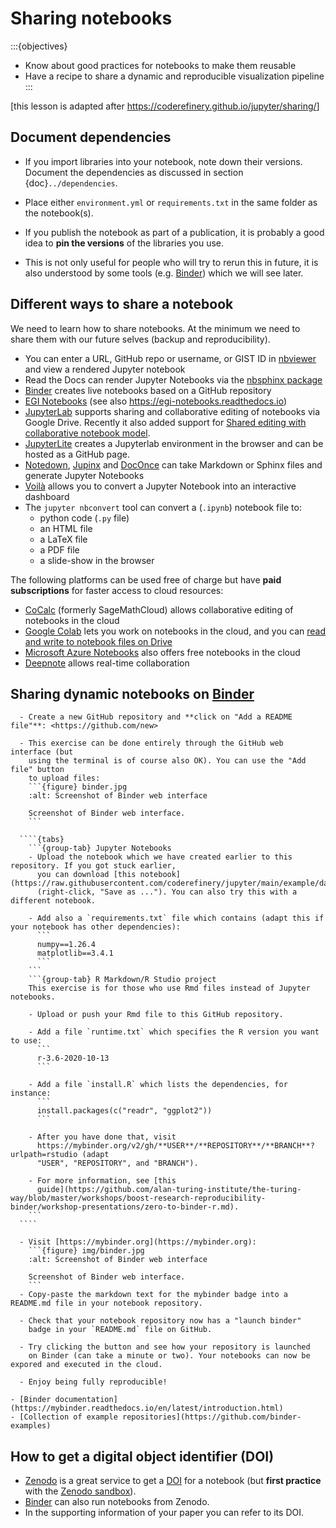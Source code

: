 # Sharing notebooks

:::{objectives}
- Know about good practices for notebooks to make them reusable
- Have a recipe to share a dynamic and reproducible visualization pipeline
:::

[this lesson is adapted after <https://coderefinery.github.io/jupyter/sharing/>]


## Document dependencies

- If you import libraries into your notebook, note down their versions.
  Document the dependencies as discussed in section {doc}`../dependencies`.

- Place either `environment.yml` or `requirements.txt` in the same folder as
  the notebook(s).

- If you publish the notebook as part of a publication, it is probably a good
  idea to **pin the versions** of the libraries you use.

- This is not only useful for people who will try to rerun this in future, it
  is also understood by some tools (e.g. [Binder](https://mybinder.org/)) which we
   will see later.


## Different ways to share a notebook

We need to learn how to share notebooks. At the minimum we need
to share them with our future selves (backup and reproducibility).

- You can enter a URL, GitHub repo or username, or GIST ID in [nbviewer](https://nbviewer.jupyter.org/) and view a rendered Jupyter notebook
- Read the Docs can render Jupyter Notebooks via the [nbsphinx package](https://nbsphinx.readthedocs.io/)
- [Binder](https://mybinder.org/) creates live notebooks based on a GitHub repository
- [EGI Notebooks](https://notebooks.egi.eu) (see also <https://egi-notebooks.readthedocs.io>)
- [JupyterLab](https://github.com/jupyterlab/jupyterlab) supports sharing and collaborative editing of notebooks via Google Drive. Recently
  it also added support for [Shared editing with collaborative notebook model](https://github.com/jupyterlab/jupyterlab/pull/10118).
- [JupyterLite](https://jupyterlite.readthedocs.io/en/latest/) creates a Jupyterlab environment in the browser and can be hosted as a GitHub page.
- [Notedown](https://github.com/aaren/notedown), [Jupinx](https://github.com/QuantEcon/sphinxcontrib-jupyter) and [DocOnce](https://github.com/hplgit/doconce) can take Markdown or Sphinx files and generate Jupyter Notebooks
- [Voilà](https://voila.readthedocs.io/en/stable/) allows you to convert a Jupyter Notebook into an interactive dashboard
- The `jupyter nbconvert` tool can convert a (`.ipynb`) notebook file to:
    - python code (`.py` file)
    - an HTML file
    - a LaTeX file
    - a PDF file
    - a slide-show in the browser


The following platforms can be used free of charge but have **paid subscriptions** for
faster access to cloud resources:
- [CoCalc](https://cocalc.com/) (formerly SageMathCloud) allows collaborative editing of notebooks in the cloud
- [Google Colab](https://colab.research.google.com/) lets you work on notebooks in the cloud, and you can [read and write to notebook files on Drive](https://colab.research.google.com/notebooks/io.ipynb)
- [Microsoft Azure Notebooks](https://notebooks.azure.com/) also offers free notebooks in the cloud
- [Deepnote](https://deepnote.com/) allows real-time collaboration


## Sharing dynamic notebooks on [Binder](https://mybinder.org)

`````{exercise} Exercise (20 min): Making your notebooks reproducible by anyone via Binder
  - Create a new GitHub repository and **click on "Add a README file"**: <https://github.com/new>

  - This exercise can be done entirely through the GitHub web interface (but
    using the terminal is of course also OK). You can use the "Add file" button
    to upload files:
    ```{figure} binder.jpg
    :alt: Screenshot of Binder web interface

    Screenshot of Binder web interface.
    ```

  ````{tabs}
    ```{group-tab} Jupyter Notebooks
    - Upload the notebook which we have created earlier to this repository. If you got stuck earlier,
      you can download [this notebook](https://raw.githubusercontent.com/coderefinery/jupyter/main/example/darts.ipynb)
      (right-click, "Save as ..."). You can also try this with a different notebook. 

    - Add also a `requirements.txt` file which contains (adapt this if your notebook has other dependencies):
      ```
      numpy==1.26.4
      matplotlib==3.4.1
      ```
    ```
    ```{group-tab} R Markdown/R Studio project
    This exercise is for those who use Rmd files instead of Jupyter notebooks.

    - Upload or push your Rmd file to this GitHub repository.

    - Add a file `runtime.txt` which specifies the R version you want to use:
      ```
      r-3.6-2020-10-13
      ```

    - Add a file `install.R` which lists the dependencies, for instance:
      ```
      install.packages(c("readr", "ggplot2"))
      ```

    - After you have done that, visit
      https://mybinder.org/v2/gh/**USER**/**REPOSITORY**/**BRANCH**?urlpath=rstudio (adapt
      "USER", "REPOSITORY", and "BRANCH").

    - For more information, see [this
      guide](https://github.com/alan-turing-institute/the-turing-way/blob/master/workshops/boost-research-reproducibility-binder/workshop-presentations/zero-to-binder-r.md).
    ```
  ````

  - Visit [https://mybinder.org](https://mybinder.org):
    ```{figure} img/binder.jpg
    :alt: Screenshot of Binder web interface

    Screenshot of Binder web interface.
    ```
  - Copy-paste the markdown text for the mybinder badge into a README.md file in your notebook repository.

  - Check that your notebook repository now has a "launch binder"
    badge in your `README.md` file on GitHub.

  - Try clicking the button and see how your repository is launched
    on Binder (can take a minute or two). Your notebooks can now be expored and executed in the cloud.

  - Enjoy being fully reproducible!
`````

```{keypoints} More examples with Binder:
- [Binder documentation](https://mybinder.readthedocs.io/en/latest/introduction.html)
- [Collection of example repositories](https://github.com/binder-examples)
```


## How to get a digital object identifier (DOI)

- [Zenodo](https://zenodo.org/) is a great service to get a
  [DOI](https://en.wikipedia.org/wiki/Digital_object_identifier) for a notebook
  (but **first practice** with the [Zenodo sandbox](https://sandbox.zenodo.org/)).
- [Binder](https://mybinder.org/) can also run notebooks from Zenodo.
- In the supporting information of your paper you can refer to its DOI.
